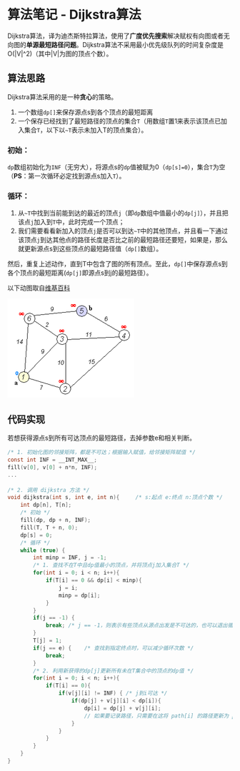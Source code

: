 # 算法笔记 - Dijkstra算法

Dijkstra算法，译为迪杰斯特拉算法，使用了**广度优先搜索**解决赋权有向图或者无向图的**单源最短路径问题**。Dijkstra算法不采用最小优先级队列的时间复杂度是 O(|V|^2)（其中|V|为图的顶点个数）。

## 算法思路

Dijkstra算法采用的是一种**贪心**的策略。

1. 一个数组`dp[]`来保存源点s到各个顶点的最短距离
2. 一个保存已经找到了最短路径的顶点的集合`T`（用数组`T`置1来表示该顶点已加入集合`T`，以下以`~T`表示未加入T的顶点集合）。

### 初始：

`dp`数组初始化为`INF`（无穷大），将源点s的`dp`值被赋为0（`dp[s]=0`），集合`T`为空（**PS**：第一次循环必定找到源点s加入`T`）。

### 循环：

1. 从`~T`中找到当前能到达的最近的顶点`j`（即`dp`数组中值最小的`dp[j]`），并且把该点`j`加入到`T`中，此时完成一个顶点；
2. 我们需要看看新加入的顶点`j`是否可以到达`~T`中的其他顶点，并且看一下通过该顶点`j`到达其他点的路径长度是否比之前的最短路径还要短，如果是，那么就更新源点s到这些顶点的最短路径值（`dp[]`数组）。

然后，重复上述动作，直到T中包含了图的所有顶点。至此，`dp[]`中保存源点s到各个顶点的最短距离(`dp[j]`即源点s到j的最短路径）。

以下动图取自[维基百科](https://commons.wikimedia.org/wiki/File:Dijkstra_Animation.gif)

![](.assets/Dijkstra_Animation.gif)

## 代码实现

若想获得源点s到所有可达顶点的最短路径，去掉参数e和相关判断。

```c
/* 1. 初始化图的邻接矩阵，都是不可达；根据输入赋值，给邻接矩阵赋值 */
const int INF = __INT_MAX__;
fill(v[0], v[0] + n*n, INF);
...

/* 2. 调用 dijkstra 方法 */
void dijkstra(int s, int e, int n){     /* s:起点 e:终点 n:顶点个数 */
    int dp[n], T[n];
    /* 初始 */
    fill(dp, dp + n, INF);
    fill(T, T + n, 0);
    dp[s] = 0;
    /* 循环 */ 
    while (true) {
        int minp = INF, j = -1;
        /* 1. 查找不在T中且dp值最小的顶点，并将顶点j加入集合T */
        for(int i = 0; i < n; i++){
            if(T[i] == 0 && dp[i] < minp){
                j = i;
                minp = dp[i];
            }
        }
        if(j == -1) { 
            break; /* j == -1，则表示有些顶点从源点出发是不可达的，也可以退出循环 */
        }
        T[j] = 1;
        if(j == e) {    /* 查找到指定终点时，可以减少循环次数 */
            break;
        }
        /* 2. 利用新获得的dp[j]更新所有未在T集合中的顶点的dp值 */
        for(int i = 0; i < n; i++){ 
            if(T[i] == 0){  
                if(v[j][i] != INF) { /* j到i可达 */
                    if(dp[j] + v[j][i] < dp[i]){
                        dp[i] = dp[j] + v[j][i];
                        // 如果要记录路径，只需要在这将 path[i] 的路径更新为 path[j] + i;
                    }
                }
            }
        }
    }
}
```